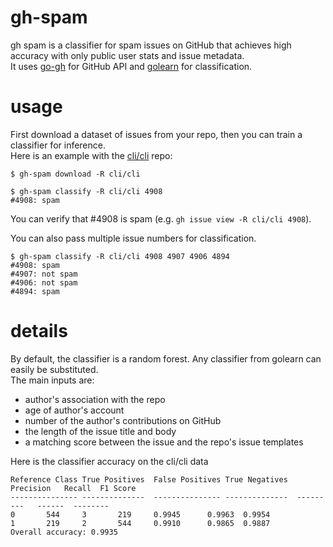 # gh-spam
gh spam is a classifier for spam issues on GitHub that achieves high accuracy with only public user stats and issue metadata.    
It uses [go-gh](https://github.com/cli/go-gh) for GitHub API and [golearn](https://github.com/sjwhitworth/golearn) for classification.

# usage
First download a dataset of issues from your repo, then you can train a classifier for inference.   
Here is an example with the [cli/cli](https://github.com/cli/cli) repo:

```shell
$ gh-spam download -R cli/cli

$ gh-spam classify -R cli/cli 4908
#4908: spam
```
You can verify that #4908 is spam (e.g. `gh issue view -R cli/cli 4908`).

You can also pass multiple issue numbers for classification.
```shell
$ gh-spam classify -R cli/cli 4908 4907 4906 4894
#4908: spam
#4907: not spam
#4906: not spam
#4894: spam
```

# details
By default, the classifier is a random forest. Any classifier from golearn can easily be substituted.    
The main inputs are:
- author's association with the repo
- age of author's account
- number of the author's contributions on GitHub
- the length of the issue title and body
- a matching score between the issue and the repo's issue templates


Here is the classifier accuracy on the cli/cli data
```
Reference Class	True Positives	False Positives	True Negatives	Precision	Recall	F1 Score
---------------	--------------	---------------	--------------	---------	------	--------
0		544		3		219		0.9945		0.9963	0.9954
1		219		2		544		0.9910		0.9865	0.9887
Overall accuracy: 0.9935
```
